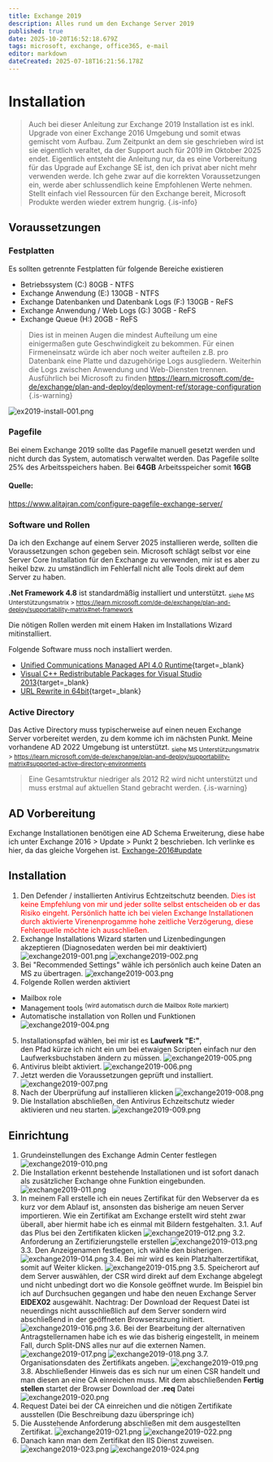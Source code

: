```yaml
---
title: Exchange 2019
description: Alles rund um den Exchange Server 2019
published: true
date: 2025-10-20T16:52:18.679Z
tags: microsoft, exchange, office365, e-mail
editor: markdown
dateCreated: 2025-07-18T16:21:56.178Z
---
```


# Installation
> Auch bei dieser Anleitung zur Exchange 2019 Installation ist es inkl. Upgrade von einer Exchange 2016 Umgebung und somit etwas gemischt vom Aufbau.
> Zum Zeitpunkt an dem sie geschrieben wird ist sie eigentlich veraltet, da der Support auch für 2019 im Oktober 2025 endet.
> Eigentlich entsteht die Anleitung nur, da es eine Vorbereitung für das Upgrade auf Exchange SE ist, den ich privat aber nicht mehr verwenden werde.
> Ich gehe zwar auf die korrekten Voraussetzungen ein, werde aber schlussendlich keine Empfohlenen Werte nehmen. Stellt einfach viel Ressourcen für den Exchange bereit, Microsoft Produkte werden wieder extrem hungrig.
{.is-info}

## Voraussetzungen

### Festplatten
Es sollten getrennte Festplatten für folgende Bereiche existieren
- Betriebssystem (C:) 80GB - NTFS
- Exchange Anwendung (E:) 130GB - NTFS
- Exchange Datenbanken und Datenbank Logs (F:) 130GB - ReFS 
- Exchange Anwendung / Web Logs (G:) 30GB - ReFS
- Exchange Queue (H:) 20GB - ReFS
> Dies ist in meinen Augen die mindest Aufteilung um eine einigermaßen gute Geschwindigkeit zu bekommen.
> Für einen Firmeneinsatz würde ich aber noch weiter aufteilen z.B. pro Datenbank eine Platte und dazugehörige Logs ausgliedern.
> Weiterhin die Logs zwischen Anwendung und Web-Diensten trennen.
> Ausführlich bei Microsoft zu finden https://learn.microsoft.com/de-de/exchange/plan-and-deploy/deployment-ref/storage-configuration
{.is-warning}

![ex2019-install-001.png](/media/ex2019-install-001.png)

### Pagefile
Bei einem Exchange 2019 sollte das Pagefile manuell gesetzt werden und nicht durch das System, automatisch verwaltet werden.
Das Pagefile sollte 25% des Arbeitsspeichers haben.
Bei **64GB** Arbeitsspeicher somit **16GB**

#### Quelle:
https://www.alitajran.com/configure-pagefile-exchange-server/

### Software und Rollen
Da ich den Exchange auf einem Server 2025 installieren werde, sollten die Voraussetzungen schon gegeben sein.
Microsoft schlägt selbst vor eine Server Core Installation für den Exchange zu verwenden, mir ist es aber zu heikel bzw. zu umständlich im Fehlerfall nicht alle Tools direkt auf dem Server zu haben.

**.Net Framework 4.8** ist standardmäßig installiert und unterstützt.
<sub>siehe MS Unterstützungsmatrix > https://learn.microsoft.com/de-de/exchange/plan-and-deploy/supportability-matrix#net-framework</sub>

Die nötigen Rollen werden mit einem Haken im Installations Wizard mitinstalliert.

Folgende Software muss noch installiert werden.
- [Unified Communications Managed API 4.0 Runtime](https://www.microsoft.com/en-us/download/details.aspx?id=34992){target=_blank}
- [Visual C++ Redistributable Packages for Visual Studio 2013](https://www.microsoft.com/en-us/download/details.aspx?id=40784){target=_blank}
- [URL Rewrite in 64bit](https://www.iis.net/downloads/microsoft/url-rewrite){target=_blank}

### Active Directory

Das Active Directory muss typischerweise auf einen neuen Exchange Server vorbereitet werden, zu dem komme ich im nächsten Punkt.
Meine vorhandene AD 2022 Umgebung ist unterstützt.
<sub> siehe MS Unterstützungsmatrix > https://learn.microsoft.com/de-de/exchange/plan-and-deploy/supportability-matrix#supported-active-directory-environments </sub>

> Eine Gesamtstruktur niedriger als 2012 R2 wird nicht unterstützt und muss erstmal auf aktuellen Stand gebracht werden.
{.is-warning}

## AD Vorbereitung
Exchange Installationen benötigen eine AD Schema Erweiterung, diese habe ich unter Exchange 2016 > Update > Punkt 2 beschrieben.
Ich verlinke es hier, da das gleiche Vorgehen ist.
[Exchange-2016#update](/de/Wiki-Seiten/Microsoft/Server/Rollen/Exchange/exchange-2016#update)

## Installation
1. Den Defender / installierten Antivirus Echtzeitschutz beenden.<span style="color:red">
Dies ist keine Empfehlung von mir und jeder sollte selbst entscheiden ob er das Risiko eingeht.
Persönlich hatte ich bei vielen Exchange Installationen durch aktivierte Virenenprogamme hohe zeitliche Verzögerung,
diese Fehlerquelle möchte ich ausschließen.</span>
2. Exchange Installations Wizard starten und Lizenbedingungen akzeptieren (Diagnosedaten werden bei mir deaktiviert)
![exchange2019-001.png](/media/exchange2019-001.png)
![exchange2019-002.png](/media/exchange2019-002.png)
3. Bei "Recommended Settings" wähle ich persönlich auch keine Daten an MS zu übertragen.
![exchange2019-003.png](/media/exchange2019-003.png)
4. Folgende Rollen werden aktiviert
- Mailbox role
- Management tools <sup>(wird automatisch durch die Mailbox Rolle markiert)</sup>
- Automatische installation von Rollen und Funktionen
![exchange2019-004.png](/media/exchange2019-004.png)
5. Installationspfad wählen, bei mir ist es **Laufwerk "E:"**, <br> den Pfad kürze ich nicht ein um bei etwaigen Scripten einfach nur den Laufwerksbuchstaben ändern zu müssen.
![exchange2019-005.png](/media/exchange2019-005.png)
6. Antivirus bleibt aktiviert.
![exchange2019-006.png](/media/exchange2019-006.png)
7. Jetzt werden die Voraussetzungen geprüft und installiert.
![exchange2019-007.png](/media/exchange2019-007.png)
8. Nach der Überprüfung auf installieren klicken
![exchange2019-008.png](/media/exchange2019-008.png)
9. Die Installation abschließen, den Antivirus Echzeitschutz wieder aktivieren und neu starten.
![exchange2019-009.png](/media/exchange2019-009.png)

## Einrichtung
1. Grundeinstellungen des Exchange Admin Center festlegen
![exchange2019-010.png](/media/exchange2019-010.png)
2. Die Installation erkennt bestehende Installationen und ist sofort danach als zusätzlicher Exchange ohne Funktion eingebunden.
![exchange2019-011.png](/media/exchange2019-011.png)
3. In meinem Fall erstelle ich ein neues Zertifikat für den Webserver da es kurz vor dem Ablauf ist, ansonsten das bisherige am neuen Server importieren. Wie ein Zertifikat am Exchange erstellt wird steht zwar überall, aber hiermit habe ich es einmal mit Bildern festgehalten.
3.1. Auf das Plus bei den Zertifikaten klicken
![exchange2019-012.png](/media/exchange2019-012.png)
3.2. Anforderung an Zertifizierungstelle erstellen
![exchange2019-013.png](/media/exchange2019-013.png)
3.3. Den Anzeigenamen festlegen, ich wähle den bisherigen.
![exchange2019-014.png](/media/exchange2019-014.png)
3.4. Bei mir wird es kein Platzhalterzertifikat, somit auf Weiter klicken.
![exchange2019-015.png](/media/exchange2019-015.png)
3.5. Speicherort auf dem Server auswählen, der CSR wird direkt auf dem Exchange abgelegt und nicht unbedingt dort wo die Konsole geöffnet wurde. Im Beispiel bin ich auf Durchsuchen gegangen und habe den neuen Exchange Server **EIDEX02** ausgewählt.
Nachtrag: Der Download der Request Datei ist neuerdings nicht ausschließlich auf dem Server sondern wird abschließend in der geöffneten Browsersitzung initiert. 
![exchange2019-016.png](/media/exchange2019-016.png)
3.6. Bei der Bearbeitung der alternativen Antragstellernamen habe ich es wie das bisherig eingestellt, in meinem Fall, durch Split-DNS alles nur auf die externen Namen.
![exchange2019-017.png](/media/exchange2019-017.png)
![exchange2019-018.png](/media/exchange2019-018.png)
3.7. Organisationsdaten des Zertifikats angeben.
![exchange2019-019.png](/media/exchange2019-019.png)
3.8. Abschließender Hinweis das es sich nur um einen CSR handelt und man diesen an eine CA einreichen muss. Mit dem abschließenden **Fertig stellen** startet der Browser Download der **.req** Datei
![exchange2019-020.png](/media/exchange2019-020.png)
4. Request Datei bei der CA einreichen und die nötigen Zertifikate ausstellen (Die Beschreibung dazu überspringe ich)
5. Die Ausstehende Anforderung abschließen mit dem ausgestellten Zertifikat.
![exchange2019-021.png](/media/exchange2019-021.png)
![exchange2019-022.png](/media/exchange2019-022.png)
6. Danach kann man dem Zertifikat den IIS Dienst zuweisen.
![exchange2019-023.png](/media/exchange2019-023.png)
![exchange2019-024.png](/media/exchange2019-024.png)

